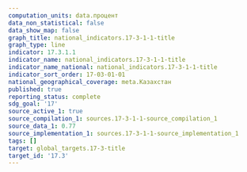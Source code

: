 ```yaml
---
computation_units: data.процент
data_non_statistical: false
data_show_map: false
graph_title: national_indicators.17-3-1-1-title
graph_type: line
indicator: 17.3.1.1
indicator_name: national_indicators.17-3-1-1-title
indicator_name_national: national_indicators.17-3-1-1-title
indicator_sort_order: 17-03-01-01
national_geographical_coverage: meta.Казахстан
published: true
reporting_status: complete
sdg_goal: '17'
source_active_1: true
source_compilation_1: sources.17-3-1-1-source_compilation_1
source_data_1: 0.77
source_implementation_1: sources.17-3-1-1-source_implementation_1
tags: []
target: global_targets.17-3-title
target_id: '17.3'
---
```


